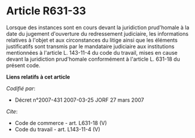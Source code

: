 # Article R631-33

Lorsque des instances sont en cours devant la juridiction prud'homale à la date du jugement d'ouverture du redressement
judiciaire, les informations relatives à l'objet et aux circonstances du litige ainsi que les éléments justificatifs sont
transmis par le mandataire judiciaire aux institutions mentionnées à l'article L. 143-11-4 du code du travail, mises en cause
devant la juridiction prud'homale conformément à l'article L. 631-18 du présent code.

**Liens relatifs à cet article**

_Codifié par_:

  - Décret n°2007-431 2007-03-25 JORF 27 mars 2007

_Cite_:

  - Code de commerce - art. L631-18 (V)
  - Code du travail - art. L143-11-4 (V)
